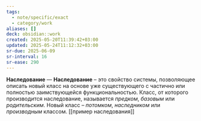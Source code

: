 ```yaml
---
tags:
  - note/specific/exact
  - category/work
aliases: []
deck: obsidian::work
created: 2025-05-20T11:39:42+03:00
updated: 2025-05-24T11:12:32+03:00
sr-due: 2025-06-09
sr-interval: 16
sr-ease: 290
---
```


**Наследование**
—
**Наследование** – это свойство системы, позволяющее описать новый класс на основе уже существующего с частично или полностью заимствующейся функциональностью. Класс, от которого производится наследование, называется _предком_, _базовым_ или _родительским_. Новый класс – _потомком_, _наследником_ или _производным_ классом.
[[пример наследования]]
